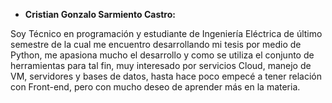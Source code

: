 - **Cristian Gonzalo Sarmiento Castro:**

Soy Técnico en programación y estudiante de Ingeniería Eléctrica 
de último semestre de la cual me encuentro desarrollando mi tesis por medio de Python,
me apasiona mucho el desarrollo y como se utiliza el conjunto de herramientas para tal fin, 
muy interesado por servicios Cloud, manejo de VM, servidores y bases de datos, hasta hace poco
empecé a tener relación con Front-end, pero con mucho deseo de aprender más en la materia.